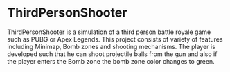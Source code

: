 # ThirdPersonShooter

ThirdPersonShooter is a simulation of a third person battle royale game such as PUBG or Apex Legends. This project consists of variety of features including Minimap, Bomb zones and shooting mechanisms. The player is developed such that he can shoot projectile balls from the gun and also if the player enters the Bomb zone the bomb zone color changes to green.
